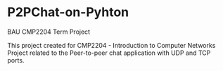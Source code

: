# P2PChat-on-Pyhton
BAU CMP2204 Term Project

This project created for CMP2204 - Introduction to Computer Networks
Project related to the Peer-to-peer chat application with UDP and TCP ports.
